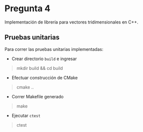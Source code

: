# Pregunta 4

Implementación de librería para vectores tridimensionales en C++. 

## Pruebas unitarias

Para correr las pruebas unitarias implementadas:

* Crear directorio `build` e ingresar
> mkdir build && cd build

* Efectuar construcción de CMake
> cmake ..

* Correr Makefile generado
> make

* Ejecutar `ctest`
> ctest